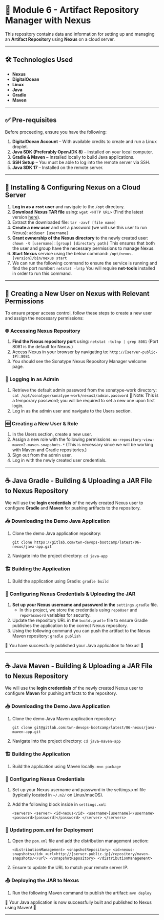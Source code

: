# 🚀 Module 6 - Artifact Repository Manager with Nexus

This repository contains data and information for setting up and managing an **Artifact Repository** using **Nexus** on a cloud server.

---

## 🛠 Technologies Used
- **Nexus**
- **DigitalOcean**
- **Linux**
- **Java**
- **Gradle**
- **Maven**

---

## ✅ Pre-requisites
Before proceeding, ensure you have the following:

1. **DigitalOcean Account** – With available credits to create and run a Linux droplet.
2. **Java SDK (Preferably OpenJDK 8)** – Installed on your local computer.
3. **Gradle & Maven** – Installed locally to build Java applications.
4. **SSH Setup** – You must be able to log into the remote server via SSH.
5. **Java SDK 17** – Installed on the remote server.

---

## 📌 Installing & Configuring Nexus on a Cloud Server

1. **Log in as a `root` user** and navigate to the `/opt` directory.
2. **Download Nexus TAR file** using:
   `wget <HTTP URL>`
(Find the latest version [here](https://help.sonatype.com/en/download.html)).
3. Extract the downloaded file:
   `tar -zxvf [file name]`
4. **Create a new user** and set a password (we will use this user to run Nexus):
      `adduser [username]`
5. **Grant ownership of the Nexus directory** to the newly created user:
   `chown -R [username]:[group] [directory path]`
   This ensures that both the user and group have the necessary permissions to manage Nexus.
6. **Start Nexus** service using the below command:
   `/opt/nexus-[version]/bin/nexus start`
7. We can run the following command to ensure the service is running and find the port number:
   `netstat -lntp`
   You will require **net-tools** installed in order to run this command.

---

## 👤 Creating a New User on Nexus with Relevant Permissions

To ensure proper access control, follow these steps to create a new user and assign the necessary permissions:

### 🌐 Accessing Nexus Repository

1. **Find the Nexus repository port** using:
   `netstat -tulnp | grep 8081`
(Port 8081 is the default for Nexus.)
2. Access Nexus in your browser by navigating to:
`http://[server-public-IP]:8081 `
3. You should see the Sonatype Nexus Repository Manager welcome page.

### 🔑 Logging in as Admin
1. Retrieve the default admin password from the sonatype-work directory:
`cat /opt/sonatype/sonatype-work/nexus3/admin.password`
📝 Note: This is a temporary password; you will be required to set a new one upon first login.
2. Log in as the admin user and navigate to the Users section.

### 🆕 Creating a New User & Role
1. In the Users section, create a new user.
2. Assign a new role with the following permissions:
`nx-repository-view-maven2-maven-snapshots-*`
(This is necessary since we will be working with Maven and Gradle repositories.)
3. Sign out from the admin user.
4. Log in with the newly created user credentials.

---

## ☕ Java Gradle - Building & Uploading a JAR File to Nexus Repository

We will use the **login credentials** of the newly created Nexus user to configure **Gradle** and **Maven** for pushing artifacts to the repository.

### 📥 Downloading the Demo Java Application

1. Clone the demo Java application repository:

   `git clone https://gitlab.com/twn-devops-bootcamp/latest/06-nexus/java-app.git`

2. Navigate into the project directory:
   `cd java-app`
   
### 🏗️ Building the Application
1. Build the application using Gradle:
   `gradle build`

### 🚀 Configuring Nexus Credentials & Uploading the JAR
1. **Set up your Nexus username and password in the** `settings.gradle` file. 
   - In this project, we store the credentials using `repoUser` and `repoPassword` variables for security.
2. Update the repository URL in the `build.gradle` file to ensure Gradle publishes the application to the correct Nexus repository.
3. Using the following command you can push the artifact to the Nexus Maven repository:
   `gradle publish`
         
🎉 You have successfully published your Java application to Nexus! 🚀

---

## ☕ Java Maven - Building & Uploading a JAR File to Nexus Repository

We will use the **login credentials** of the newly created Nexus user to configure **Maven** for pushing artifacts to the repository.

### 📥 Downloading the Demo Java Application

1. Clone the demo Java Maven application repository:

   ```git clone git@gitlab.com:twn-devops-bootcamp/latest/06-nexus/java-maven-app.git```

2. Navigate into the project directory:
   `cd java-maven-app`

### 🏗️ Building the Application

1. Build the application using Maven locally:
   `mvn package`
   
### 🔧 Configuring Nexus Credentials

1. Set up your Nexus username and password in the settings.xml file (typically located in `~/.m2/` on Linux/macOS). 
2. Add the following <server> block inside <servers> in `settings.xml`:

   `<servers>
   <server>
   <id>nexus</id>
   <username>[username]</username>
   <password>[password]</password>
   </server>
   </servers>`

### 🚀 Updating pom.xml for Deployment

1. Open the `pom.xml` file and add the distribution management section:

   `<distributionManagement>
        <snapshotRepository>
            <id>nexus-snapshots</id>
            <url>http://[server-public-ip]/repository/maven-snapshots/</url>
        </snapshotRepository>
    </distributionManagement>`

2. Ensure to update the URL to match your remote server IP.

### 📤 Deploying the JAR to Nexus
   
1. Run the following Maven command to publish the artifact:
   `mvn deploy`
  
🎉 Your Java application is now successfully built and published to Nexus using Maven! 🚀

---